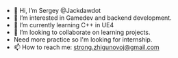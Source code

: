 - 👋 Hi, I’m Sergey @Jackdawdot
- 👀 I’m interested in Gamedev and backend development.
- 🌱 I’m currently learning C++ in UE4
- 💞️ I’m looking to collaborate on learning projects.
- Need more practice so I'm looking for internship.
- 📫 How to reach me: strong.zhigunovoj@gmail.com

<!---
Jackdawdot/Jackdawdot is a ✨ special ✨ repository because its `README.md` (this file) appears on your GitHub profile.
You can click the Preview link to take a look at your changes.
--->
